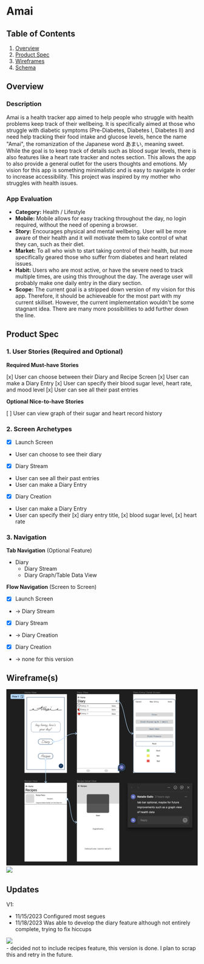 # Amai

## Table of Contents

1. [Overview](#Overview)
2. [Product Spec](#Product-Spec)
3. [Wireframes](#Wireframes)
4. [Schema](#Schema)

## Overview

### Description

Amai is a health tracker app aimed to help people who struggle with health problems keep track of their wellbeing. It is specifically aimed at those who struggle with diabetic symptoms (Pre-Diabetes, Diabetes I, Diabetes II) and need help tracking their food intake and glucose levels, hence the name "Amai", the romanization of the Japanese word あまい, meaning sweet. While the goal is to keep track of details such as blood sugar levels, there is also features like a heart rate tracker and notes section. This allows the app to also provide a general outlet for the users thoughts and emotions. My vision for this app is something minimalistic and is easy to navigate in order to increase accessibility. This project was inspired by my mother who struggles with health issues.

### App Evaluation

- **Category:** Health / Lifestyle
- **Mobile:** Mobile allows for easy tracking throughout the day, no login required, without the need of opening a browser. 
- **Story:** Encourages physical and mental wellbeing. User will be more aware of their health and it will motivate them to take control of what they can, such as their diet.
- **Market:** To all who wish to start taking control of their health, but more specifically geared those who suffer from diabetes and heart related issues.
- **Habit:** Users who are most active, or have the severe need to track multiple times, are using this throughout the day. The average user will probably make one daily entry in the diary section.
- **Scope:** The current goal is a stripped down version of my vision for this app. Therefore, it should be achieveable for the most part with my current skillset. However, the current implementation wouldn't be some stagnant idea. There are many more possibilities to add further down the line.  

## Product Spec

### 1. User Stories (Required and Optional)

**Required Must-have Stories**

[x] User can choose between their Diary and Recipe Screen
[x] User can make a Diary Entry
[x] User can specify their blood sugar level, heart rate, and mood level
[x] User can see all their past entries

**Optional Nice-to-have Stories**

[ ] User can view graph of their sugar and heart record history

### 2. Screen Archetypes

- [x] Launch Screen
* User can choose to see their diary
- [x] Diary Stream
* User can see all their past entries
* User can make a Diary Entry
- [x] Diary Creation
* User can make a Diary Entry
* User can specify their [x] diary entry title, [x] blood sugar level, [x] heart rate
### 3. Navigation

**Tab Navigation** (Optional Feature)
 
* Diary
    * Diary Stream
    * Diary Graph/Table Data View

**Flow Navigation** (Screen to Screen)

- [x] Launch Screen
* -> Diary Stream
- [x] Diary Stream
* -> Diary Creation
- [x] Diary Creation
* -> none for this version

## Wireframe(s)

<img src="https://github.com/natalie-gallo/amai-app/blob/3bac97c1be8df1c84802bacac7a2941de6377b66/amai-app-v1-wireframe.png" width=600>

<div>
    <a href="https://www.loom.com/share/7298e03267e34ab7b22e97b5494355f5">
    </a>
    <a href="https://www.loom.com/share/7298e03267e34ab7b22e97b5494355f5">
      <img style="max-width:300px;" src="https://cdn.loom.com/sessions/thumbnails/7298e03267e34ab7b22e97b5494355f5-with-play.gif">
    </a>
  </div>

## Updates

V1: 
- 11/15/2023 Configured most segues
- 11/18/2023 Was able to develop the diary feature although not entirely complete, trying to fix hiccups
<div>
    <a href="https://www.loom.com/share/3a0cfb60040e4e2280d9efd1fcc315bd">
    </a>
    <a href="https://www.loom.com/share/3a0cfb60040e4e2280d9efd1fcc315bd">
      <img style="max-width:300px;" src="https://cdn.loom.com/sessions/thumbnails/3a0cfb60040e4e2280d9efd1fcc315bd-with-play.gif">
    </a>
  </div>
- decided not to include recipes feature, this version is done. I plan to scrap this and retry in the future.
